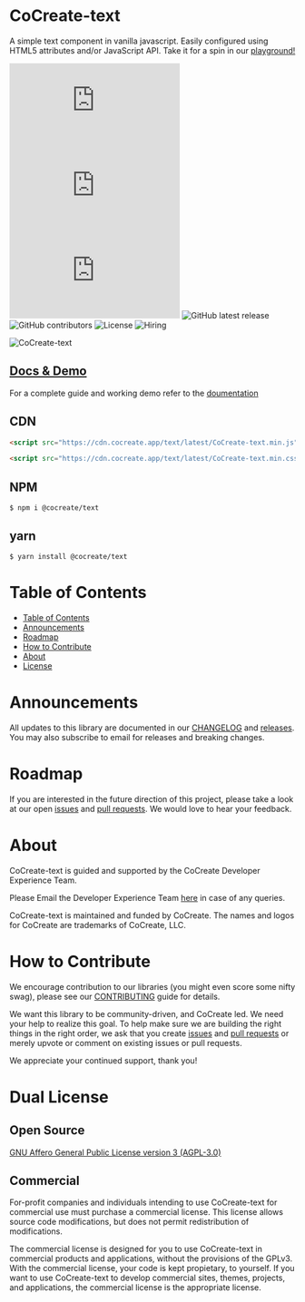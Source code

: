 # CoCreate-text

A simple text component in vanilla javascript. Easily configured using HTML5 attributes and/or JavaScript API. Take it for a spin in our [playground!](https://cocreate.app/docs/text)

![minified](https://img.badgesize.io/https://cdn.cocreate.app/text/latest/CoCreate-text.min.js?style=flat-square&label=minified&color=orange)
![gzip](https://img.badgesize.io/https://cdn.cocreate.app/text/latest/CoCreate-text.min.js?compression=gzip&style=flat-square&label=gzip&color=yellow)
![brotli](https://img.badgesize.io/https://cdn.cocreate.app/text/latest/CoCreate-text.min.js?compression=brotli&style=flat-square&label=brotli)
![GitHub latest release](https://img.shields.io/github/v/release/CoCreate-app/CoCreate-text?style=flat-square)
![GitHub contributors](https://img.shields.io/github/contributors/CoCreate-app/CoCreate-metrics-server?style=flat-square)
![License](https://img.shields.io/static/v1?style=flat-square&label=license&message=AGPL-3.0&color=green)
![Hiring](https://img.shields.io/static/v1?style=flat-square&label=&message=Hiring&color=blueviolet)

![CoCreate-text](https://cdn.cocreate.app/docs/CoCreate-text.gif)

## [Docs & Demo](https://cocreate.app/docs/text)

For a complete guide and working demo refer to the [doumentation](https://cocreate.app/docs/text)

## CDN

```html
<script src="https://cdn.cocreate.app/text/latest/CoCreate-text.min.js"></script>
```

```html
<script src="https://cdn.cocreate.app/text/latest/CoCreate-text.min.css"></script>
```

## NPM

```shell
$ npm i @cocreate/text
```

## yarn

```shell
$ yarn install @cocreate/text
```

# Table of Contents

- [Table of Contents](#table-of-contents)
- [Announcements](#announcements)
- [Roadmap](#roadmap)
- [How to Contribute](#how-to-contribute)
- [About](#about)
- [License](#license)

<a name="announcements"></a>

# Announcements

All updates to this library are documented in our [CHANGELOG](https://github.com/CoCreate-app/CoCreate-text/blob/master/CHANGELOG.md) and [releases](https://github.com/CoCreate-app/CoCreate-text/releases). You may also subscribe to email for releases and breaking changes.

<a name="roadmap"></a>

# Roadmap

If you are interested in the future direction of this project, please take a look at our open [issues](https://github.com/CoCreate-app/CoCreate-text/issues) and [pull requests](https://github.com/CoCreate-app/CoCreate-text/pulls). We would love to hear your feedback.

<a name="about"></a>

# About

CoCreate-text is guided and supported by the CoCreate Developer Experience Team.

Please Email the Developer Experience Team [here](mailto:develop@cocreate.app) in case of any queries.

CoCreate-text is maintained and funded by CoCreate. The names and logos for CoCreate are trademarks of CoCreate, LLC.

<a name="contribute"></a>

# How to Contribute

We encourage contribution to our libraries (you might even score some nifty swag), please see our [CONTRIBUTING](https://github.com/CoCreate-app/CoCreate-text/blob/master/CONTRIBUTING.md) guide for details.

We want this library to be community-driven, and CoCreate led. We need your help to realize this goal. To help make sure we are building the right things in the right order, we ask that you create [issues](https://github.com/CoCreate-app/CoCreate-text/issues) and [pull requests](https://github.com/CoCreate-app/CoCreate-text/pulls) or merely upvote or comment on existing issues or pull requests.

We appreciate your continued support, thank you!


<a name="license"></a>
# Dual License
## Open Source
[GNU Affero General Public License version 3 (AGPL-3.0)](https://github.com/CoCreate-app/CoCreate-text/blob/master/LICENSE)

## Commercial
For-profit companies and individuals intending to use CoCreate-text for 
commercial use must purchase a commercial license. This license allows 
source code modifications, but does not permit redistribution of 
modifications.

The commercial license is designed for you to use CoCreate-text in commercial 
products and applications, without the provisions of the GPLv3. With the 
commercial license, your code is kept propietary, to yourself. If you 
want to use CoCreate-text to develop commercial sites, themes, projects, and 
applications, the commercial license is the appropriate license.